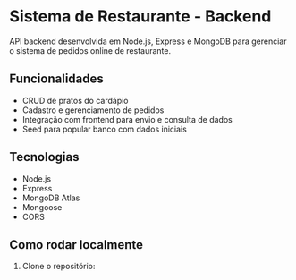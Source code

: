 # Sistema de Restaurante - Backend

API backend desenvolvida em Node.js, Express e MongoDB para gerenciar o sistema de pedidos online de restaurante.

## Funcionalidades

- CRUD de pratos do cardápio
- Cadastro e gerenciamento de pedidos
- Integração com frontend para envio e consulta de dados
- Seed para popular banco com dados iniciais

## Tecnologias

- Node.js
- Express
- MongoDB Atlas
- Mongoose
- CORS

## Como rodar localmente

1. Clone o repositório:
